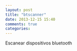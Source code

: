 ```yaml
---
layout: post
title: "btscanner"
date: 2013-12-15 15:40
comments: true
categories: 
---
```

Escanear dispositivos bluetooth

